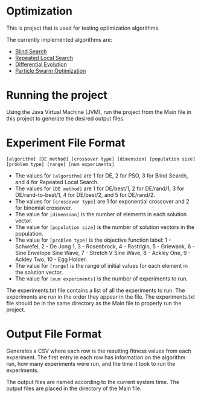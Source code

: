 # Optimization

This is project that is used for testing optimization algorithms.

The currently implemented algorithms are:

- [Blind Search](https://en.wikipedia.org/wiki/Random_walk)
- [Repeated Local Search](https://en.wikipedia.org/wiki/Iterated_local_search)
- [Differential Evolution](https://en.wikipedia.org/wiki/Differential_evolution)
- [Particle Swarm Optimization](https://en.wikipedia.org/wiki/Particle_swarm_optimization)

# Running the project

Using the Java Virtual Machine (JVM), run the project from the Main file in this project to generate the desired output files.

# Experiment File Format

`[algorithm] [DE method] [crossover type] [dimension] [population size] [problem type] [range] [num experiments]`

- The values for `[algorithm]` are 1 for DE, 2 for PSO, 3 for Blind Search, and 4 for Repeated Local Search.
- The values for `[DE method]` are 1 for DE/best/1, 2 for DE/rand/1, 3 for DE/rand-to-best/1, 4 for DE/best/2, and 5 for DE/rand/2.
- The values for `[crossover type]` are 1 for exponential crossover and 2 for binomial crossover.
- The value for `[dimension]` is the number of elements in each solution vector.
- The value for `[population size]` is the number of solution vectors in the population.
- The value for `[problem type]` is the objective function label: 1 - Schwefel, 2 - De Jong 1, 3 - Rosenbrock, 4 - Rastrigin, 5 - Griewank, 6 - Sine Envelope Sine Wave, 7 - Stretch V Sine Wave, 8 - Ackley One, 9 - Ackley Two, 10 - Egg Holder.
- The value for `[range]` is the range of initial values for each element in the solution vector.
- The value for `[num experiments]` is the number of experiments to run.

The experiments.txt file contains a list of all the experiments to run. The experiments are run in the order they appear in the file. The experiments.txt file should be in the same directory as the Main file to properly run the project.

# Output File Format

Generates a CSV where each row is the resulting fitness values from each experiment. The first entry in each row has information on the algorithm run, how many experiments were run, and the time it took to run the experiments.

The output files are named according to the current system time. The output files are placed in the directory of the Main file.
